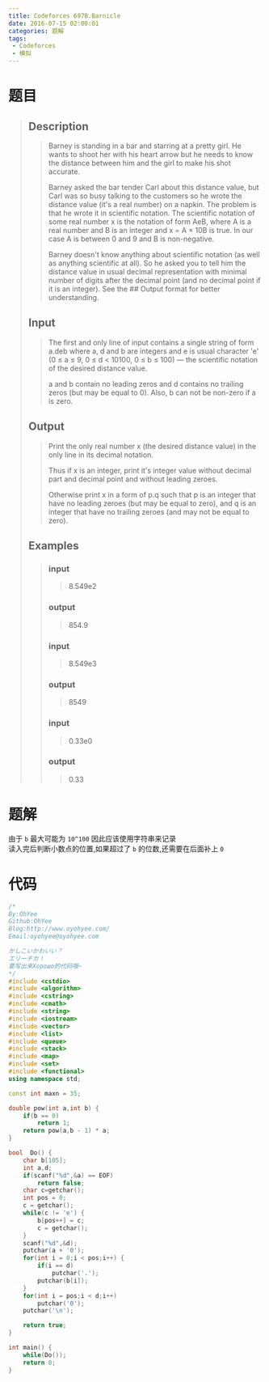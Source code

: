 ```yaml
---
title: Codeforces 697B.Barnicle
date: 2016-07-15 02:00:01
categories: 题解
tags: 
 - Codeforces
 - 模拟
---
```

# 题目
> ## Description
>> Barney is standing in a bar and starring at a pretty girl. He wants to shoot her with his heart arrow but he needs to know the distance between him and the girl to make his shot accurate.  
>>   
>>   
>> Barney asked the bar tender Carl about this distance value, but Carl was so busy talking to the customers so he wrote the distance value (it's a real number) on a napkin. The problem is that he wrote it in scientific notation. The scientific notation of some real number x is the notation of form AeB, where A is a real number and B is an integer and x = A × 10B is true. In our case A is between 0 and 9 and B is non-negative.  
>>   
>> Barney doesn't know anything about scientific notation (as well as anything scientific at all). So he asked you to tell him the distance value in usual decimal representation with minimal number of digits after the decimal point (and no decimal point if it is an integer). See the ## Output format for better understanding.  
>>   
>> <!--more-->  
> 
> ## Input  
>> The first and only line of input contains a single string of form a.deb where a, d and b are integers and e is usual character 'e' (0 ≤ a ≤ 9, 0 ≤ d &lt; 10100, 0 ≤ b ≤ 100) — the scientific notation of the desired distance value.  
>>   
>> a and b contain no leading zeros and d contains no trailing zeros (but may be equal to 0). Also, b can not be non-zero if a is zero.  
>>   
> ## Output  
>> Print the only real number x (the desired distance value) in the only line in its decimal notation.  
>>   
>> Thus if x is an integer, print it's integer value without decimal part and decimal point and without leading zeroes.  
>>   
>> Otherwise print x in a form of p.q such that p is an integer that have no leading zeroes (but may be equal to zero), and q is an integer that have no trailing zeroes (and may not be equal to zero).  
>>   
> ## Examples  
>> ### input  
>>> 8.549e2  
>> ### output  
>>> 854.9  
>> ### input  
>>> 8.549e3  
>> ### output  
>>> 8549  
>> ### input  
>>> 0.33e0  
>> ### output  
>>> 0.33  


# 题解
由于 `b` 最大可能为 `10^100` 因此应该使用字符串来记录  
读入完后判断小数点的位置,如果超过了 `b` 的位数,还需要在后面补上 `0`  

# 代码
```cpp Barnicle https://github.com/OhYee/sourcecode/tree/master/ACM 代码备份
/*
By:OhYee
Github:OhYee
Blog:http://www.oyohyee.com/
Email:oyohyee@oyohyee.com

かしこいかわいい？
エリーチカ！
要写出来Хорошо的代码哦~
*/
#include <cstdio>
#include <algorithm>
#include <cstring>
#include <cmath>
#include <string>
#include <iostream>
#include <vector>
#include <list>
#include <queue>
#include <stack>
#include <map>
#include <set>
#include <functional>
using namespace std;

const int maxn = 35;

double pow(int a,int b) {
    if(b == 0)
        return 1;
    return pow(a,b - 1) * a;
}

bool  Do() {
    char b[105];
    int a,d;
    if(scanf("%d",&a) == EOF)
        return false;
    char c=getchar();
    int pos = 0;
    c = getchar();
    while(c != 'e') {
        b[pos++] = c;
        c = getchar();
    }
    scanf("%d",&d);
    putchar(a + '0');
    for(int i = 0;i < pos;i++) {
        if(i == d)
            putchar('.');
        putchar(b[i]);
    }
    for(int i = pos;i < d;i++)
        putchar('0');
    putchar('\n');

    return true;
}

int main() {
    while(Do());
    return 0;
}
```